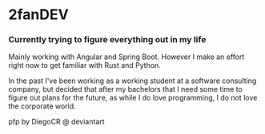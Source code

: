 # 2fanDEV
<!--
**2fanDEV/2fanDEV** is a ✨ _special_ ✨ repository because its `README.md` (this file) appears on your GitHub profile.

Here are some ideas to get you started:

- 🔭 I’m currently working on ...
- 🌱 I’m currently learning ...
- 👯 I’m looking to collaborate on ...
- 🤔 I’m looking for help with ...
- 💬 Ask me about ...
- 📫 How to reach me: ...
- 😄 Pronouns: ...
- ⚡ Fun fact: ...
-->

### Currently trying to figure everything out in my life
Mainly working with Angular and Spring Boot. 
However I make an effort right now to get familiar with Rust and Python.

In the past I've been working as a working student at a software consulting company,
but decided that after my bachelors that I need some time to figure out plans for the future, 
as while I do love programming, I do not love the corporate world.


pfp by DiegoCR @ deviantart
